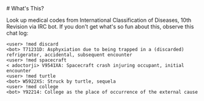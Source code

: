 <A name="toc1-0" title="What's This?" />
# What's This?

Look up medical codes from International Classification of Diseases, 10th Revision via IRC bot.  If you don't get what's so fun about this, observe this chat log:

    <user> !med discard
    <bot> T71231D: Asphyxiation due to being trapped in a (discarded) refrigerator, accidental, subsequent encounter
    <user> !med spacecraft
    < adoctorji> V9541XA: Spacecraft crash injuring occupant, initial encounter
    <user> !med turtle
    <bot> W5922XS: Struck by turtle, sequela
    <user> !med college
    <bot> Y92214: College as the place of occurrence of the external cause
